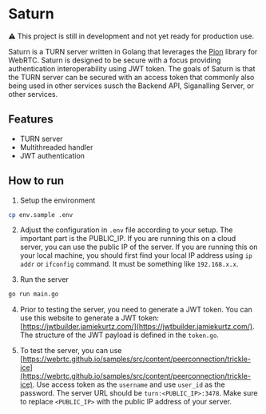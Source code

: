 # Saturn

⚠️ This project is still in development and not yet ready for production use.

Saturn is a TURN server written in Golang that leverages the [Pion](https://github.com/pion) library for WebRTC. Saturn is designed to be secure with a focus providing authentication interoperability using JWT token. The goals of Saturn is that the TURN server can be secured with an access token that commonly also being used in other services susch the Backend API, Siganalling Server, or other services.

## Features
- TURN server
- Multithreaded handler
- JWT authentication

## How to run
1. Setup the environment
```bash
cp env.sample .env
```
2. Adjust the configuration in `.env` file according to your setup. The important part is the PUBLIC_IP. If you are running this on a cloud server, you can use the public IP of the server. If you are running this on your local machine, you should first find your local IP address using `ip addr` or `ifconfig` command. It must be something like `192.168.x.x`.

3. Run the server
```bash
go run main.go
```

4. Prior to testing the server, you need to generate a JWT token. You can use this website to generate a JWT token: [https://jwtbuilder.jamiekurtz.com/](https://jwtbuilder.jamiekurtz.com/). The structure of the JWT payload is defined in the `token.go`.

5. To test the server, you can use [https://webrtc.github.io/samples/src/content/peerconnection/trickle-ice](https://webrtc.github.io/samples/src/content/peerconnection/trickle-ice). Use access token as the `username` and use `user_id` as the password. The server URL should be `turn:<PUBLIC_IP>:3478`. Make sure to replace `<PUBLIC_IP>` with the public IP address of your server.